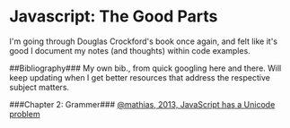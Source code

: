 Javascript: The Good Parts
============

I'm going through Douglas Crockford's book once again, and felt like it's good I document my notes (and thoughts) within code examples.

##Bibliography###
My own bib., from quick googling here and there. Will keep updating when I get better resources that address the respective subject matters.

###Chapter 2: Grammer###
[@mathias, 2013, JavaScript has a Unicode problem](https://mathiasbynens.be/notes/javascript-unicode)

